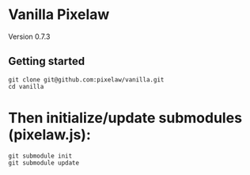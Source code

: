 # Vanilla Pixelaw

Version 0.7.3

## Getting started

```
git clone git@github.com:pixelaw/vanilla.git
cd vanilla
```

# Then initialize/update submodules (pixelaw.js):

```
git submodule init
git submodule update
```

